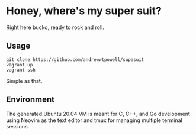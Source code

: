 # Honey, where's my super suit?

Right here bucko, ready to rock and roll.

## Usage

```
git clone https://github.com/andrewwtpowell/supasuit
vagrant up
vagrant ssh
```

Simple as that.

## Environment

The generated Ubuntu 20.04 VM is meant for C, C++, and Go development using Neovim as the text editor and tmux for managing multiple terminal sessions.
